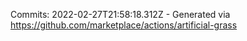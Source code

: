 Commits: 2022-02-27T21:58:18.312Z - Generated via https://github.com/marketplace/actions/artificial-grass
<br>
